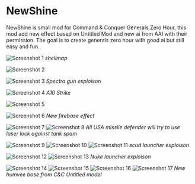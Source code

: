 # NewShine
NewShine is small mod for Command &amp; Conquer Generals Zero Hour, this mod add new effect based on Untitled Mod and new ai from AAI with their permission. The goal is to create generals zero hour with good ai but still easy and fun.

![Screenshot 1](screenshot/ss001.jpg)
*shellmap*

![Screenshot 2](screenshot/ss002.jpg)

![Screenshot 3](screenshot/ss003.jpg)
*Spectra gun exploison*

![Screenshot 4](screenshot/ss004.jpg)
*A10 Strike*

![Screenshot 5](screenshot/ss005.jpg)

![Screenshot 6](screenshot/ss006.jpg)
*New firebase effect*

![Screenshot 7](screenshot/ss007.jpg)
![Screenshot 8](screenshot/ss008.jpg)
*All USA missile defender will try to use laser lock against tank spam*

![Screenshot 9](screenshot/ss009.jpg)
![Screenshot 10](screenshot/ss010.jpg)
![Screenshot 11](screenshot/ss011.jpg)
*scud launcher exploison*

![Screenshot 12](screenshot/ss012.jpg)
![Screenshot 13](screenshot/ss013.jpg)
*Nuke launcher exploison*

![Screenshot 14](screenshot/ss014.png)
![Screenshot 15](screenshot/ss015.jpg)
![Screenshot 16](screenshot/ss016.jpg)
![Screenshot 17](screenshot/ss017.jpg)
*New humvee base from C&C Untitled model*